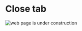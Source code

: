 # Close tab

![web page is under construction](https://docimages.blob.core.chinacloudapi.cn/images/commingsoon20210514.jpg)
